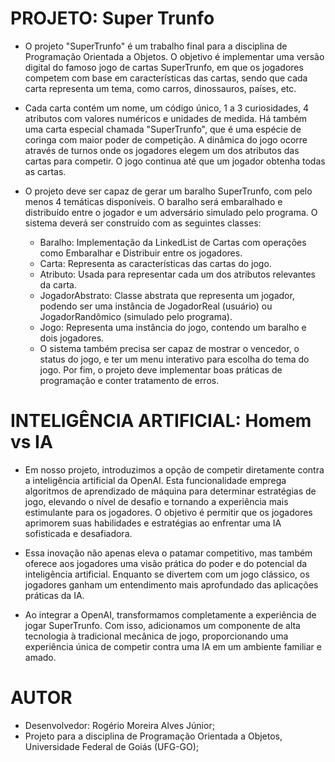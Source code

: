 # PROJETO: Super Trunfo
- O projeto "SuperTrunfo" é um trabalho final para a disciplina de Programação Orientada a Objetos. O objetivo é implementar uma versão digital do famoso jogo de cartas SuperTrunfo, em que os jogadores competem com base em características das cartas, sendo que cada carta representa um tema, como carros, dinossauros, países, etc.

- Cada carta contém um nome, um código único, 1 a 3 curiosidades, 4 atributos com valores numéricos e unidades de medida. Há também uma carta especial chamada "SuperTrunfo", que é uma espécie de coringa com maior poder de competição. A dinâmica do jogo ocorre através de turnos onde os jogadores elegem um dos atributos das cartas para competir. O jogo continua até que um jogador obtenha todas as cartas.

- O projeto deve ser capaz de gerar um baralho SuperTrunfo, com pelo menos 4 temáticas disponíveis. O baralho será embaralhado e distribuído entre o jogador e um adversário simulado pelo programa. O sistema deverá ser construído com as seguintes classes:
  - Baralho: Implementação da LinkedList de Cartas com operações como Embaralhar e Distribuir entre os jogadores.
  - Carta: Representa as características das cartas do jogo.
  - Atributo: Usada para representar cada um dos atributos relevantes da carta.
  - JogadorAbstrato: Classe abstrata que representa um jogador, podendo ser uma instância de JogadorReal (usuário) ou JogadorRandômico (simulado pelo programa).
  - Jogo: Representa uma instância do jogo, contendo um baralho e dois jogadores.
  - O sistema também precisa ser capaz de mostrar o vencedor, o status do jogo, e ter um menu interativo para escolha do tema do jogo. Por fim, o projeto deve implementar boas práticas de programação e conter tratamento de erros.

# INTELIGÊNCIA ARTIFICIAL: Homem vs IA
- Em nosso projeto, introduzimos a opção de competir diretamente contra a inteligência artificial da OpenAI. Esta funcionalidade emprega algoritmos de aprendizado de máquina para determinar estratégias de jogo, elevando o nível de desafio e tornando a experiência mais estimulante para os jogadores. O objetivo é permitir que os jogadores aprimorem suas habilidades e estratégias ao enfrentar uma IA sofisticada e desafiadora.

- Essa inovação não apenas eleva o patamar competitivo, mas também oferece aos jogadores uma visão prática do poder e do potencial da inteligência artificial. Enquanto se divertem com um jogo clássico, os jogadores ganham um entendimento mais aprofundado das aplicações práticas da IA.

- Ao integrar a OpenAI, transformamos completamente a experiência de jogar SuperTrunfo. Com isso, adicionamos um componente de alta tecnologia à tradicional mecânica de jogo, proporcionando uma experiência única de competir contra uma IA em um ambiente familiar e amado.

# AUTOR
- Desenvolvedor: Rogério Moreira Alves Júnior;
- Projeto para a disciplina de Programação Orientada a Objetos, Universidade Federal de Goiás (UFG-GO);
